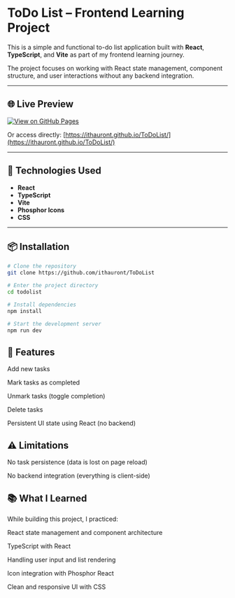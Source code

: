 # ToDo List – Frontend Learning Project

This is a simple and functional to-do list application built with **React**, **TypeScript**, and **Vite** as part of my frontend learning journey.

The project focuses on working with React state management, component structure, and user interactions without any backend integration.

---
## 🌐 Live Preview

[![View on GitHub Pages](https://img.shields.io/badge/Live%20Preview-Click%20Here-blue?style=for-the-badge)](https://ithauront.github.io/ToDoList/)

Or access directly: [https://ithauront.github.io/ToDoList/](https://ithauront.github.io/ToDoList/)

---

## 🚀 Technologies Used

- **React**
- **TypeScript**
- **Vite**
- **Phosphor Icons**
- **CSS**

---

## 📦 Installation

```bash
# Clone the repository
git clone https://github.com/ithauront/ToDoList

# Enter the project directory
cd todolist

# Install dependencies
npm install

# Start the development server
npm run dev
```
## 🧩 Features

   Add new tasks

   Mark tasks as completed

  Unmark tasks (toggle completion)

   Delete tasks

  Persistent UI state using React (no backend)

## ⚠️ Limitations

  No task persistence (data is lost on page reload)

  No backend integration (everything is client-side)

## 📚 What I Learned

While building this project, I practiced:

   React state management and component architecture

   TypeScript with React

   Handling user input and list rendering

   Icon integration with Phosphor React

   Clean and responsive UI with CSS
